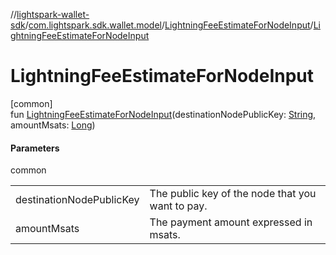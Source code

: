 //[lightspark-wallet-sdk](../../../index.md)/[com.lightspark.sdk.wallet.model](../index.md)/[LightningFeeEstimateForNodeInput](index.md)/[LightningFeeEstimateForNodeInput](-lightning-fee-estimate-for-node-input.md)

# LightningFeeEstimateForNodeInput

[common]\
fun [LightningFeeEstimateForNodeInput](-lightning-fee-estimate-for-node-input.md)(destinationNodePublicKey: [String](https://kotlinlang.org/api/latest/jvm/stdlib/kotlin/-string/index.html), amountMsats: [Long](https://kotlinlang.org/api/latest/jvm/stdlib/kotlin/-long/index.html))

#### Parameters

common

| | |
|---|---|
| destinationNodePublicKey | The public key of the node that you want to pay. |
| amountMsats | The payment amount expressed in msats. |
